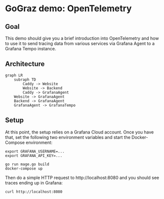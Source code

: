 # GoGraz demo: OpenTelemetry

## Goal

This demo should give you a brief introduction into OpenTelemetry and how to use it to send tracing data from various services via Grafana Agent to a Grafana Tempo instance.

## Architecture

```mermaid
graph LR
    subraph TD
        Caddy -> Website
        Website -> Backend
        Caddy -> GrafanaAgent
    Website -> GrafanaAgent
    Backend -> GrafanaAgent
    GrafanaAgent -> GrafanaTempo
```

## Setup 

At this point, the setup relies on a Grafana Cloud account.
Once you have that, set the following two environment variables and start the Docker-Compose environment:

```
export GRAFANA_USERNAME=...
export GRAFANA_API_KEY=...

go run mage.go build
docker-compose up
```

Then do a simple HTTP request to http://localhost:8080 and you should see traces ending up in Grafana:

```
curl http://localhost:8080
```